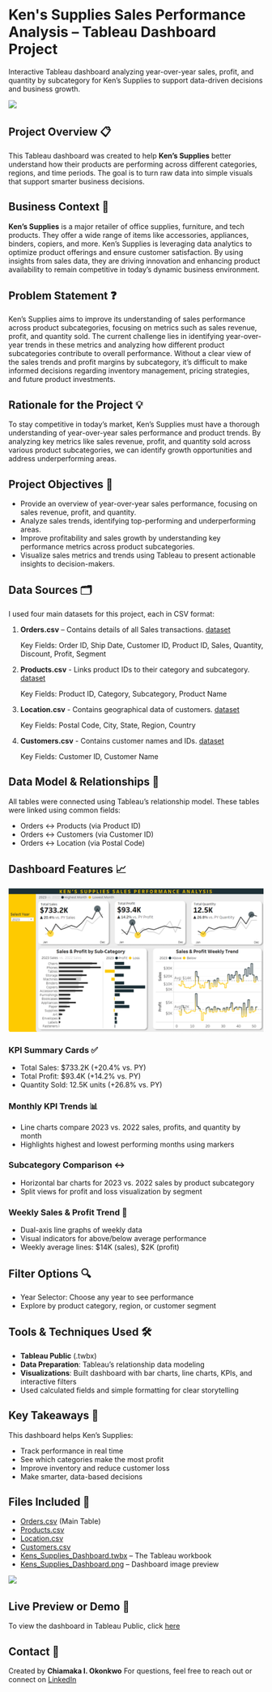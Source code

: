 # Ken's Supplies Sales Performance Analysis – Tableau Dashboard Project

Interactive Tableau dashboard analyzing year-over-year sales, profit, and quantity by subcategory for Ken’s Supplies to support data-driven decisions and business growth.



![](retail_store.jpg)



## Project Overview 📋
This Tableau dashboard was created to help **Ken’s Supplies** better understand how their products are performing across different categories, regions, and time periods. The goal is to turn raw data into simple visuals that support smarter business decisions.



## Business Context 🏢

**Ken’s Supplies** is a major retailer of office supplies, furniture, and tech products. They offer a wide range of items like accessories, appliances, binders, copiers, and more. Ken’s Supplies is leveraging data analytics to optimize product offerings and ensure customer satisfaction. By using insights from sales data, they are driving innovation and enhancing product availability to remain competitive in today’s dynamic business environment.



## Problem Statement ❓

Ken’s Supplies aims to improve its understanding of sales performance across product subcategories, focusing on metrics such as sales revenue, profit, and quantity sold. The current challenge lies in identifying year-over-year trends in these metrics and analyzing how different product subcategories contribute to overall performance. Without a clear view of the sales trends and profit margins by subcategory, it’s difficult to make informed decisions regarding inventory management, pricing strategies, and future product investments.



## Rationale for the Project 💡

To stay competitive in today’s market, Ken’s Supplies must have a thorough understanding of year-over-year sales performance and product trends. By analyzing key metrics like sales revenue, profit, and quantity sold across various product subcategories, we can identify growth opportunities and address underperforming areas.



## Project Objectives 🎯
- Provide an overview of year-over-year sales performance, focusing on sales revenue, profit, and quantity.
- Analyze sales trends, identifying top-performing and underperforming areas.
- Improve profitability and sales growth by understanding key performance metrics across product subcategories.
- Visualize sales metrics and trends using Tableau to present actionable insights to decision-makers.


## Data Sources 🗂️
I used four main datasets for this project, each in CSV format:

1. **Orders.csv** – Contains details of all Sales transactions. [dataset](Orders.csv) 

    Key Fields: Order ID, Ship Date, Customer ID, Product ID, Sales, Quantity, Discount, Profit, Segment

2. **Products.csv** - Links product IDs to their category and subcategory. [dataset](Products.csv) 

    Key Fields: Product ID, Category, Subcategory, Product Name

3. **Location.csv** - Contains geographical data of customers. [dataset](Location.csv)

    Key Fields: Postal Code, City, State, Region, Country

4. **Customers.csv** - Contains customer names and IDs. [dataset](Customers.csv)

    Key Fields: Customer ID, Customer Name



## Data Model & Relationships 🔗
All tables were connected using Tableau’s relationship model. These tables were linked using common fields:

- Orders ↔ Products (via Product ID)
- Orders ↔ Customers (via Customer ID)
- Orders ↔ Location (via Postal Code)



## Dashboard Features 📈

![](Kens_Supplies_Dashboard.png)

### KPI Summary Cards ✅
- Total Sales: $733.2K (+20.4% vs. PY)
- Total Profit: $93.4K (+14.2% vs. PY)
- Quantity Sold: 12.5K units (+26.8% vs. PY)
  
### Monthly KPI Trends 📊
- Line charts compare 2023 vs. 2022 sales, profits, and quantity by month
- Highlights highest and lowest performing months using markers
  
### Subcategory Comparison ↔️
- Horizontal bar charts for 2023 vs. 2022 sales by product subcategory
- Split views for profit and loss visualization by segment
  
### Weekly Sales & Profit Trend 📆
- Dual-axis line graphs of weekly data
- Visual indicators for above/below average performance
- Weekly average lines: $14K (sales), $2K (profit)



## Filter Options 🔍
- Year Selector: Choose any year to see performance
- Explore by product category, region, or customer segment



## Tools & Techniques Used 🛠️
- **Tableau Public** (.twbx)
- **Data Preparation**: Tableau’s relationship data modeling
- **Visualizations**: Built dashboard with bar charts, line charts, KPIs, and interactive filters
- Used calculated fields and simple formatting for clear storytelling



## Key Takeaways 📌
This dashboard helps Ken’s Supplies:
- Track performance in real time
- See which categories make the most profit
- Improve inventory and reduce customer loss
- Make smarter, data-based decisions



## Files Included 📂
- [Orders.csv](Orders.csv) (Main Table)
- [Products.csv](Products.csv)
- [Location.csv](Location.csv)
- [Customers.csv](Customers.csv)
- [Kens_Supplies_Dashboard.twbx](Kens_Supplies_Dashboard.twbx) – The Tableau workbook
- [Kens_Supplies_Dashboard.png](Kens_Supplies_Dashboard.png) – Dashboard image preview



![](retail_store1.jpg)



## Live Preview or Demo 📍
To view the dashboard in Tableau Public, click [here](https://public.tableau.com/app/profile/chiamaka.okonkwo/viz/Kens_Supplies_Dashboard/Dashboard)



## Contact 📩
Created by **Chiamaka I. Okonkwo**
For questions, feel free to reach out or connect on [<ins>LinkedIn</ins>](https://www.linkedin.com/in/chiamaka-okonkwo42/)

